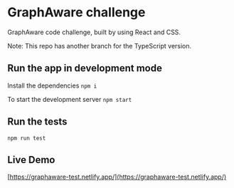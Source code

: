 # GraphAware challenge

GraphAware code challenge, built by using React and CSS.

Note: This repo has another branch for the TypeScript version.

## Run the app in development mode

Install the dependencies `npm i`

To start the development server `npm start`

## Run the tests

`npm run test`

## Live Demo

[https://graphaware-test.netlify.app/](https://graphaware-test.netlify.app/)
